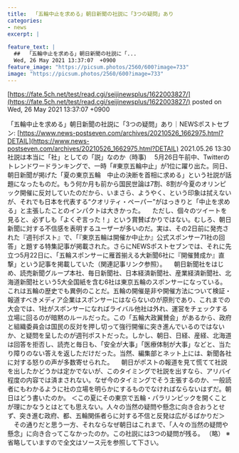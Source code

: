 ```yaml
---
title:  「五輪中止を求める」朝日新聞の社説に「3つの疑問」あり  
categories:
- news
excerpt: |
  
feature_text: |
  ##  「五輪中止を求める」朝日新聞の社説に「...
  Wed, 26 May 2021 13:37:07  +0900
feature_image: "https://picsum.photos/2560/600?image=733"
image: "https://picsum.photos/2560/600?image=733"
---
```


[https://fate.5ch.net/test/read.cgi/seijinewsplus/1622003827/](https://fate.5ch.net/test/read.cgi/seijinewsplus/1622003827/)
posted on Wed, 26 May 2021 13:37:07  +0900

<!--more-->

「五輪中止を求める」朝日新聞の社説に「3つの疑問」あり｜NEWSポストセブン: [https://www.news-postseven.com/archives/20210526_1662975.html?DETAIL](https://www.news-postseven.com/archives/20210526_1662975.html?DETAIL) 2021.05.26 13:30 社説は本当に「社」としての「説」なのか（時事) 　5月26日午前中、Twitterのトレンドワードランキングで、一時「#東京五輪中止」が1位に躍り出た。同日、朝日新聞が掲げた「夏の東京五輪　中止の決断を首相に求める」という社説が話題になったものだ。もう何か月も前から国民世論は7割、8割が今夏のオリンピック開催に反対していたのだから、いまさら、ようやく、という印象は拭えないが、それでも日本を代表する“クオリティ・ペーパー”がはっきりと「中止を求める」と主張したことのインパクトは大きかった。 　ただし、個々のツイートを見ると、必ずしも「よくぞ言った！」という賞賛ばかりではない。むしろ、朝日新聞に対する不信感を表明するユーザーが多いのだ。実は、その2日前に発売された『週刊ポスト』で、「『東京五輪は開催か中止か』公式スポンサー71社の回答」と題する特集記事が掲載された。さらにNEWSポストセブンでは、それに先立つ5月22日に、「五輪スポンサーに雁首揃える大新聞6社に『開催賛成か』直撃」という記事を掲載していた（関連記事リンク参照）。 　朝日新聞社をはじめ、読売新聞グループ本社、毎日新聞社、日本経済新聞社、産業経済新聞社、北海道新聞社という5大全国紙を含む6社は東京五輪のスポンサーになっている。これは五輪の歴史でも異例のことだ。五輪の開催是非や開催方法について検証・報道すべきメディア企業はスポンサーにはならないのが原則であり、これまでの大会では、1社がスポンサーになればライバル他社は外れ、運営をチェックする立場に回るのが暗黙のルールだった。この「五輪大政翼賛会」があるから、政府と組織委員会は国民の反対を押し切って強行開催に突き進んでいるのではないか、と疑問を呈したのが週刊ポストだった。しかし、朝日、日経、産経、北海道は回答を拒否し、読売と毎日も、「安全が大事」「医療体制が大事」などと、当たり障りのない答えを返しただけだった。当然、編集部とネット上には、新聞各社に対する怒りの声が多数寄せられた。 　朝日がポストの報道を見て慌てて社説を出したかどうかは定かでないが、このタイミングで社説を出すなら、アリバイ程度の内容では済まされない。なぜ今のタイミングでそう主張するのか、一般読者にもわかるように社の立場を明らかにするものでなければならないはずだ。朝日はどう書いたのか。 ＜この夏にその東京で五輪・パラリンピックを開くことが理にかなうとはとても思えない。人々の当然の疑問や懸念に向き合おうとせず、突き進む政府、都、五輪関係者らに対する不信と反発は広がるばかりだ＞ 　その通りだと思う一方、それならなぜ朝日はこれまで、「人々の当然の疑問や懸念」に向き合ってこなかったのか。この社説には3つの疑問が残る。 （略） ※省略していますので全文はソース元を参照して下さい。
